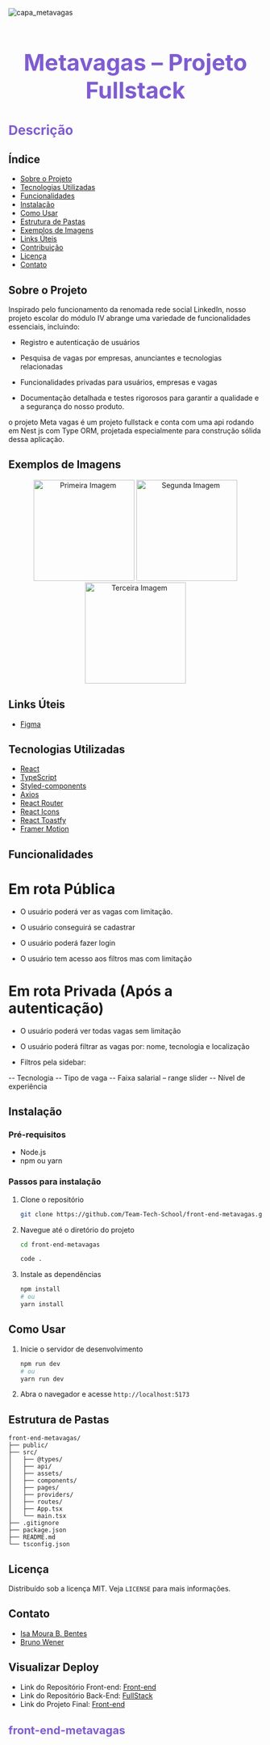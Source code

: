 ![capa_metavagas](https://github.com/Team-Tech-School/back-end-metavagas/assets/127049907/61acaf23-7b23-47e6-8a1a-2dc48ebaa908)

<h1 align="center" style="color:#7f5cd1; font-size:45px;">Metavagas – Projeto Fullstack</h1>

<h2 style="color:#7f5cd1; font-size:26px;">Descrição</h2>

## Índice

-  [Sobre o Projeto](#sobre-o-projeto)
-  [Tecnologias Utilizadas](#tecnologias-utilizadas)
-  [Funcionalidades](#funcionalidades)
-  [Instalação](#instalação)
-  [Como Usar](#como-usar)
-  [Estrutura de Pastas](#estrutura-de-pastas)
-  [Exemplos de Imagens](#exemplos-de-imagens)
-  [Links Úteis](#Links-Úteis)
-  [Contribuição](#contribuição)
-  [Licença](#licença)
-  [Contato](#contato)

## Sobre o Projeto

Inspirado pelo funcionamento da renomada rede social LinkedIn, nosso projeto escolar do módulo IV abrange uma variedade de funcionalidades essenciais, incluindo:

-  Registro e autenticação de usuários

-  Pesquisa de vagas por empresas, anunciantes e tecnologias relacionadas

-  Funcionalidades privadas para usuários, empresas e vagas

-  Documentação detalhada e testes rigorosos para garantir a qualidade e a segurança do nosso produto.

o projeto Meta vagas é um projeto fullstack e conta com uma api rodando em Nest js com Type ORM, projetada especialmente para construção sólida dessa aplicação.

## Exemplos de Imagens

<p align="center">
  <img src="https://github.com/Team-Tech-School/front-end-metavagas/assets/127049907/bd1ef963-150b-4c33-9192-2f2243710f28" width="200" alt="Primeira Imagem">
  <img src="https://github.com/Team-Tech-School/front-end-metavagas/assets/127049907/866ed0ba-edf6-4197-b01e-4b41a821efd3" width="200" alt="Segunda Imagem">
  <img src="https://github.com/Team-Tech-School/front-end-metavagas/assets/127049907/a9f96810-4ff7-4635-98d1-891c2fda01d1" width="200" alt="Terceira Imagem">
</p>

## Links Úteis

-  [Figma](https://www.figma.com/file/e5ZMebVtKR779ghEQEU0wL/Buscar-Vagas?type=design&node-id=3-6&mode=design&t=KocNICORYN5CI7KQ-0)

## Tecnologias Utilizadas

-  [React](https://reactjs.org/)
-  [TypeScript](https://www.typescriptlang.org/)
-  [Styled-components](https://styled-components.com/)
-  [Axios](https://axios-http.com/)
-  [React Router](https://reactrouter.com/)
-  [React Icons](https://react-icons.github.io/react-icons/)
-  [React Toastfy](https://www.npmjs.com/package/react-toastify)
-  [Framer Motion](https://www.framer.com/motion/)

## Funcionalidades

# Em rota Pública

-  O usuário poderá ver as vagas com limitação.

-  O usuário conseguirá se cadastrar

-  O usuário poderá fazer login

-  O usuário tem acesso aos filtros mas com limitação

# Em rota Privada (Após a autenticação)

-  O usuário poderá ver todas vagas sem limitação

-  O usuário poderá filtrar as vagas por: nome, tecnologia e localização

-  Filtros pela sidebar:

-- Tecnologia
-- Tipo de vaga
-- Faixa salarial – range slider
-- Nível de experiência

## Instalação

### Pré-requisitos

-  Node.js
-  npm ou yarn

### Passos para instalação

1. Clone o repositório
   ```sh
   git clone https://github.com/Team-Tech-School/front-end-metavagas.git
   ```
2. Navegue até o diretório do projeto

   ```sh
   cd front-end-metavagas

   code .
   ```

3. Instale as dependências
   ```sh
   npm install
   # ou
   yarn install
   ```

## Como Usar

1. Inicie o servidor de desenvolvimento
   ```sh
   npm run dev
   # ou
   yarn run dev
   ```
2. Abra o navegador e acesse `http://localhost:5173`

## Estrutura de Pastas

```
front-end-metavagas/
├── public/
├── src/
│   ├── @types/
│   ├── api/
│   ├── assets/
│   ├── components/
│   ├── pages/
│   ├── providers/
│   ├── routes/
│   ├── App.tsx
│   └── main.tsx
├── .gitignore
├── package.json
├── README.md
└── tsconfig.json
```

## Licença

Distribuído sob a licença MIT. Veja `LICENSE` para mais informações.

## Contato

-  [Isa Moura B. Bentes](https://www.linkedin.com/in/isa-moura/)
-  [Bruno Wener](https://www.linkedin.com/in/bruno-wener-656686285/)

## Visualizar Deploy

-  Link do Repositório Front-end: [Front-end](https://github.com/Team-Tech-School/front-end-metavagas)
-  Link do Repositório Back-End: [FullStack](https://github.com/Team-Tech-School/back-end-metavagas)
-  Link do Projeto Final: [Front-end](https://meta-vagas.netlify.app/)

<h3 style="color:#7f5cd1; font-size:22px;">front-end-metavagas</h3>

